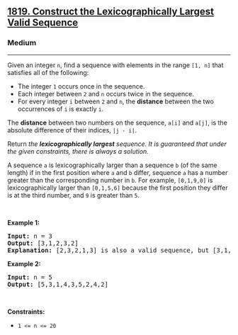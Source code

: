 <h2><a href="https://leetcode.com/problems/construct-the-lexicographically-largest-valid-sequence">1819. Construct the Lexicographically Largest Valid Sequence</a></h2><h3>Medium</h3><hr><p>Given an integer <code>n</code>, find a sequence with elements in the range <code>[1, n]</code> that satisfies all of the following:</p>

<ul>
	<li>The integer <code>1</code> occurs once in the sequence.</li>
	<li>Each integer between <code>2</code> and <code>n</code> occurs twice in the sequence.</li>
	<li>For every integer <code>i</code> between <code>2</code> and <code>n</code>, the <strong>distance</strong> between the two occurrences of <code>i</code> is exactly <code>i</code>.</li>
</ul>

<p>The <strong>distance</strong> between two numbers on the sequence, <code>a[i]</code> and <code>a[j]</code>, is the absolute difference of their indices, <code>|j - i|</code>.</p>

<p>Return <em>the <strong>lexicographically largest</strong> sequence</em><em>. It is guaranteed that under the given constraints, there is always a solution. </em></p>

<p>A sequence <code>a</code> is lexicographically larger than a sequence <code>b</code> (of the same length) if in the first position where <code>a</code> and <code>b</code> differ, sequence <code>a</code> has a number greater than the corresponding number in <code>b</code>. For example, <code>[0,1,9,0]</code> is lexicographically larger than <code>[0,1,5,6]</code> because the first position they differ is at the third number, and <code>9</code> is greater than <code>5</code>.</p>

<p>&nbsp;</p>
<p><strong class="example">Example 1:</strong></p>

<pre>
<strong>Input:</strong> n = 3
<strong>Output:</strong> [3,1,2,3,2]
<strong>Explanation:</strong> [2,3,2,1,3] is also a valid sequence, but [3,1,2,3,2] is the lexicographically largest valid sequence.
</pre>

<p><strong class="example">Example 2:</strong></p>

<pre>
<strong>Input:</strong> n = 5
<strong>Output:</strong> [5,3,1,4,3,5,2,4,2]
</pre>

<p>&nbsp;</p>
<p><strong>Constraints:</strong></p>

<ul>
	<li><code>1 &lt;= n &lt;= 20</code></li>
</ul>
